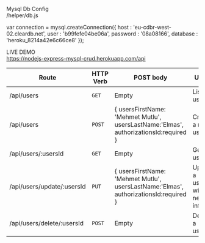 Mysql Db Config<br>
/helper/db.js

  var connection = mysql.createConnection({
    host     : 'eu-cdbr-west-02.cleardb.net',
    user     : 'b99fefe04be06a',
    password : '08a08166',
    database : 'heroku_8214a42e6c66ce8'
  });
  
LIVE DEMO
<br>
<a href="https://nodejs-express-mysql-crud.herokuapp.com/api" title="Open Application" target="_blank" >https://nodejs-express-mysql-crud.herokuapp.com/api</a>



<table>
<thead>
<tr>
<th>Route</th>
<th>HTTP Verb</th>
<th>POST body</th>
<th>Users</th>
</tr>
</thead>
<tbody>
<tr>
<td>/api/users</td>
<td><code>GET</code></td>
<td>Empty</td>
<td>List all users.</td>
</tr>
<tr>
<td>/api/users</td>
<td><code>POST</code></td>
<td>{ usersFirstName: 'Mehmet Mutlu', usersLastName:'Elmas', authorizationsId:required }</td>
<td>Create a new users.</td>
</tr>
<tr>
<td>/api/users/:usersId</td>
<td><code>GET</code></td>
<td>Empty</td>
<td>Get a users.</td>
</tr>
<tr>
<td>/api/users/update/:usersId</td>
<td><code>PUT</code></td>
<td>{ usersFirstName: 'Mehmet Mutlu', usersLastName:'Elmas', authorizationsId:required }</td>
<td>Update a users with new info.</td>
</tr>
<tr>
<td>/api/users/delete/:usersId</td>
<td><code>POST</code></td>
<td>Empty</td>
<td>Delete a users.</td>
</tr>
</tbody></table>

